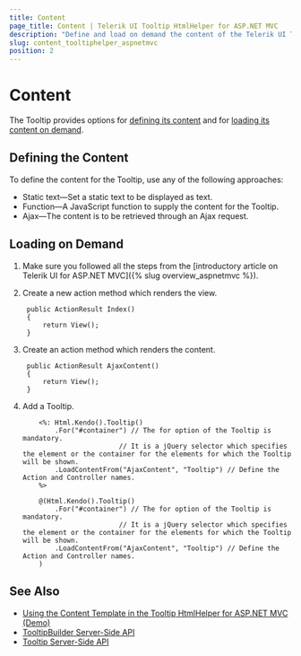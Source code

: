 ```yaml
---
title: Content
page_title: Content | Telerik UI Tooltip HtmlHelper for ASP.NET MVC
description: "Define and load on demand the content of the Telerik UI Tooltip HtmlHelper for ASP.NET MVC."
slug: content_tooltiphelper_aspnetmvc
position: 2
---
```


# Content

The Tooltip provides options for [defining its content](#defining-the-content) and for [loading its content on demand](#loading-on-demand).  

## Defining the Content

To define the content for the Tooltip, use any of the following approaches:

* Static text&mdash;Set a static text to be displayed as text.
* Function&mdash;A JavaScript function to supply the content for the Tooltip.
* Ajax&mdash;The content is to be retrieved through an Ajax request.

## Loading on Demand

1. Make sure you followed all the steps from the [introductory article on Telerik UI for ASP.NET MVC]({% slug overview_aspnetmvc %}).
1. Create a new action method which renders the view.

        public ActionResult Index()
        {
            return View();
        }

1. Create an action method which renders the content.

        public ActionResult AjaxContent()
        {
            return View();
        }

1. Add a Tooltip.

    ```ASPX
        <%: Html.Kendo().Tooltip()
            .For("#container") // The for option of the Tooltip is mandatory.
                            // It is a jQuery selector which specifies the element or the container for the elements for which the Tooltip will be shown.
            .LoadContentFrom("AjaxContent", "Tooltip") // Define the Action and Controller names.
        %>
    ```
    ```Razor
        @(Html.Kendo().Tooltip()
            .For("#container") // The for option of the Tooltip is mandatory.
                            // It is a jQuery selector which specifies the element or the container for the elements for which the Tooltip will be shown.
            .LoadContentFrom("AjaxContent", "Tooltip") // Define the Action and Controller names.
        )
    ```

## See Also

* [Using the Content Template in the Tooltip HtmlHelper for ASP.NET MVC (Demo)](https://demos.telerik.com/aspnet-mvc/tooltip/template)
* [TooltipBuilder Server-Side API](http://docs.telerik.com/aspnet-mvc/api/Kendo.Mvc.UI.Fluent/TooltipBuilder)
* [Tooltip Server-Side API](/api/tooltip)
